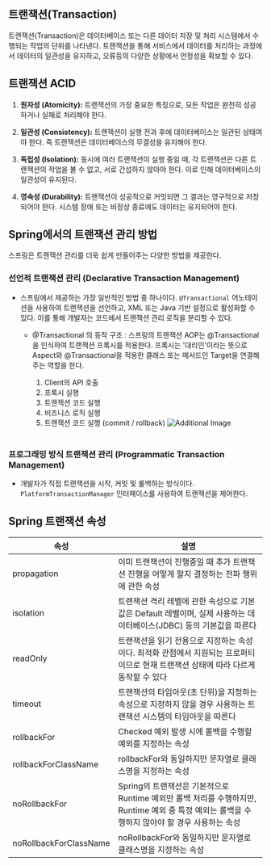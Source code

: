 ## 트랜잭션(Transaction)

트랜잭션(Transaction)은 데이터베이스 또는 다른 데이터 저장 및 처리 시스템에서 수행되는 작업의 단위를 나타낸다. 트랜잭션을 통해 서비스에서 데이터를 처리하는 과정에서 데이터의 일관성을 유지하고, 오류등의 다양한 상황에서 안정성을 확보할 수 있다. 

## 트랜잭션 ACID

1. **원자성 (Atomicity):** 트랜잭션의 가장 중요한 특징으로, 모든 작업은 완전히 성공하거나 실패로 처리해야 한다.

2. **일관성 (Consistency):** 트랜잭션이 실행 전과 후에 데이터베이스는 일관된 상태여야 한다. 즉 트랜잭션은 데이터베이스의 무결성을 유지해야 한다.

3. **독립성 (Isolation):** 동시에 여러 트랜잭션이 실행 중일 때, 각 트랜잭션은 다른 트랜잭션의 작업을 볼 수 없고, 서로 간섭하지 않아야 한다. 이로 인해 데이터베이스의 일관성이 유지된다.

4. **영속성 (Durability):** 트랜잭션이 성공적으로 커밋되면 그 결과는 영구적으로 저장되어야 한다. 시스템 장애 또는 비정상 종료에도 데이터는 유지되어야 한다.

## Spring에서의 트랜잭션 관리 방법

스프링은 트랜잭션 관리를 더욱 쉽게 만들어주는 다양한 방법을 제공한다.
### **선언적 트랜잭션 관리 (Declarative Transaction Management)**
- 스프링에서 제공하는 가장 일반적인 방법 중 하나이다. `@Transactional` 어노테이션을 사용하여 트랜잭션을 선언하고, XML 또는 Java 기반 설정으로 활성화할 수 있다. 이를 통해 개발자는 코드에서 트랜잭션 관리 로직을 분리할 수 있다.
    - @Transactional 의 동작 구조 : 스프링의 트랜잭션 AOP는 @Transactional을 인식하여 트랜잭션 프록시를 적용한다.
      프록시는 '대리인'이라는 뜻으로 Aspect와 @Transactional을 적용한 클래스 또는 메서드인 Target을 연결해주는 역할을 한다.
      1. Client의 API 호출
      2. 프록시 실행
      3. 트랜잭션 코드 실행
      4. 비즈니스 로직 실행
      5. 트랜잭션 코드 실행 (commit / rollback)
      ![Additional Image](https://img1.daumcdn.net/thumb/R1280x0/?scode=mtistory2&fname=https%3A%2F%2Fblog.kakaocdn.net%2Fdn%2FUBhml%2FbtrBrq3S6HP%2FQ3DK0X4Zwo39cKh7IKWeGk%2Fimg.png)

      <br>
      
### **프로그래밍 방식 트랜잭션 관리 (Programmatic Transaction Management)**
- 개발자가 직접 트랜잭션을 시작, 커밋 및 롤백하는 방식이다. `PlatformTransactionManager` 인터페이스를 사용하여 트랜잭션을 제어한다.

## Spring 트랜잭션 속성

| 속성                | 설명                                                                   |
|---------------------|----------------------------------------------------------------------|
| propagation         | 이미 트랜잭션이 진행중일 때 추가 트랜잭션 진행을 어떻게 할지 결정하는 전파 행위에 관한 속성                                            |
| isolation           | 트랜잭션 격리 레벨에 관한 속성으로 기본값은 Default 레벨이며, 실제 사용하는 데이터베이스(JDBC) 등의 기본값을 따른다 |
| readOnly            | 트랜잭션을 읽기 전용으로 지정하는 속성이다. 최적화 관점에서 지원되는 프로퍼티이므로 현재 트랜잭션 상태에 따라 다르게 동작할 수 있다 |
| timeout             | 트랜잭션의 타임아웃(초 단위)을 지정하는 속성으로 지정하지 않을 경우 사용하는 트랜잭션 시스템의 타임아웃을 따른다      |
| rollbackFor         | Checked 예외 발생 시에 롤백을 수행할 예외를 지정하는 속성                                 |
| rollbackForClassName| rollbackFor와 동일하지만 문자열로 클래스명을 지정하는 속성                                |
| noRollbackFor       | Spring의 트랜잭션은 기본적으로 Runtime 예외만 롤백 처리를 수행하지만, Runtime 예외 중 특정 예외는 롤백을 수행하지 않아야 할 경우 사용하는 속성 |
| noRollbackForClassName| noRollbackFor와 동일하지만 문자열로 클래스명을 지정하는 속성                              |